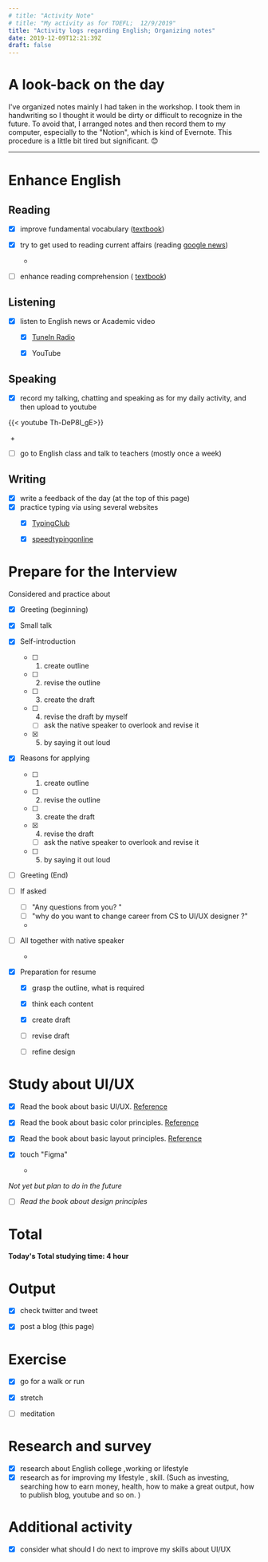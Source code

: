 ```yaml
---
# title: "Activity Note"
# title: "My activity as for TOEFL;  12/9/2019"
title: "Activity logs regarding English; Organizing notes"
date: 2019-12-09T12:21:39Z
draft: false
---
```


# A look-back on the day


I've organized notes mainly I had taken in the workshop. I took them in handwriting so I thought it would be dirty or difficult to recognize in the future. To avoid that, I arranged notes and then record them to my computer, especially to the "Notion", which is kind of Evernote. This procedure is a little bit tired but significant. 😊












---



# Enhance English

## Reading

- [x] improve fundamental vocabulary ([textbook](https://www.amazon.co.jp/dp/4010941855/))

- [x] try to get used to reading current affairs (reading [google news](https://news.google.com/))

  +

- [ ] enhance reading  comprehension ( [textbook](https://www.amazon.co.jp/dp/4010323310/))



## Listening

- [x] listen to English news or Academic video 
  - [x] [TuneIn Radio](https://tunein.com)
  - [x] YouTube



## Speaking

- [x] record my talking, chatting and speaking as for my daily activity, and then upload to youtube

{{< youtube Th-DeP8I_gE>}}

​	+

- [ ] go to English class and talk to teachers (mostly once a week)

  


## Writing

- [x] write a feedback of the day (at the top of this page)
- [x] practice typing via using several websites
  - [x] [TypingClub](https://www.typingclub.com)
  - [x] [speedtypingonline](https://www.speedtypingonline.com/games/type-the-alphabet.php)







# Prepare for the Interview

Considered and practice about

- [x] Greeting (beginning)

- [x] Small talk

- [x] Self-introduction

  - [ ] 1. create  outline

  - [ ] 2. revise the outline

  - [ ] 3. create the draft 

  - [ ] 4. revise the draft by myself

    - [ ] ask the native speaker to overlook and revise it

  - [x] 5. by saying it out loud

- [x] Reasons for applying

  - [ ] 1. create  outline

  - [ ] 2. revise the outline

  - [ ] 3. create the draft 

  - [x] 4. revise the draft

    - [ ] ask the native speaker to overlook and revise it

  - [ ] 5. by saying it out loud

- [ ] Greeting (End)

- [ ] If asked

  - [ ] "Any questions from you? "
  - [ ] "why do you want to change career from CS to UI/UX designer ?"

  +

- [ ] All together with native speaker

  +

- [x] Preparation for resume

  - [x] grasp the outline, what is required

  - [x] think each content

  - [x] create draft

  - [ ] revise draft

  - [ ] refine design

    



# Study about UI/UX

- [x] Read the book about basic UI/UX. [Reference](https://www.amazon.co.jp/dp/B07PQF8TBW/)

- [x] Read the book about basic color principles. [Reference](https://www.amazon.co.jp/dp/4844367714/)

- [x] Read the book about basic layout principles. [Reference](https://www.amazon.co.jp/dp/B07NYN1681/)

- [x] touch "Figma"

  +

*Not yet but plan to do in the future*

- [ ] *Read the book about design principles*



# Total

**Today's Total studying time:    4  hour**



# Output

- [x] check twitter and tweet 

- [x] post a blog (this page)

  

# Exercise

- [x] go for a walk or run

- [x] stretch

- [ ] meditation

  


# Research and survey

- [x] research about English college ,working or lifestyle
- [x] research as for improving my lifestyle , skill. (Such as investing, searching how to earn money, health, how to make a great output, how to publish blog, youtube and so on. )

# Additional activity

- [x] consider what should I do next to improve my skills about UI/UX